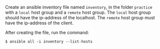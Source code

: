 Create an ansible inventory file named `inventory`,
in the folder `practice `with a `local` host group 
and a `remote` host group.
The `local` host group should have the ip-address
of the localhost. 
The `remote` host group must have the ip-address
of the client.

After creating the file, run the command:
```
$ ansible all -i inventory --list-hosts

``` 
